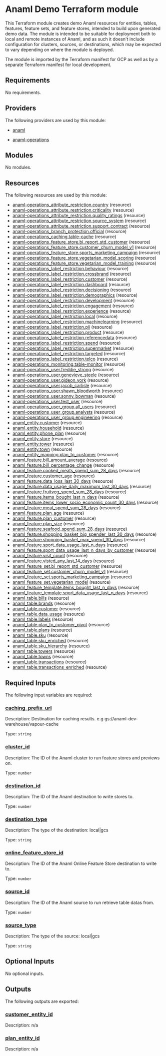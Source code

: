 <!-- BEGIN_TF_DOCS -->
# Anaml Demo Terraform module

This Terraform module creates demo Anaml resources for entities, tables, features, feature sets, and feature stores, intended to build upon generated demo data. The module is intended to be suitable for deployment both to local and remote instances of Anaml, and as such it doesn't include configuration for clusters, sources, or destinations, which may be expected to vary depending on where the module is deployed.

The module is imported by the Terraform manifest for GCP as well as by a separate Terraform manifest for local development.

## Requirements

No requirements.

## Providers

The following providers are used by this module:

- <a name="provider_anaml"></a> [anaml](#provider\_anaml)

- <a name="provider_anaml-operations"></a> [anaml-operations](#provider\_anaml-operations)

## Modules

No modules.

## Resources

The following resources are used by this module:

- [anaml-operations_attribute_restriction.country](https://registry.terraform.io/providers/simple-machines/anaml-operations/latest/docs/resources/attribute_restriction) (resource)
- [anaml-operations_attribute_restriction.criticality](https://registry.terraform.io/providers/simple-machines/anaml-operations/latest/docs/resources/attribute_restriction) (resource)
- [anaml-operations_attribute_restriction.quality_ratings](https://registry.terraform.io/providers/simple-machines/anaml-operations/latest/docs/resources/attribute_restriction) (resource)
- [anaml-operations_attribute_restriction.source_system](https://registry.terraform.io/providers/simple-machines/anaml-operations/latest/docs/resources/attribute_restriction) (resource)
- [anaml-operations_attribute_restriction.support_contract](https://registry.terraform.io/providers/simple-machines/anaml-operations/latest/docs/resources/attribute_restriction) (resource)
- [anaml-operations_branch_protection.official](https://registry.terraform.io/providers/simple-machines/anaml-operations/latest/docs/resources/branch_protection) (resource)
- [anaml-operations_caching.table-cache](https://registry.terraform.io/providers/simple-machines/anaml-operations/latest/docs/resources/caching) (resource)
- [anaml-operations_feature_store.bi_report_std_customer](https://registry.terraform.io/providers/simple-machines/anaml-operations/latest/docs/resources/feature_store) (resource)
- [anaml-operations_feature_store.customer_churn_model_v1](https://registry.terraform.io/providers/simple-machines/anaml-operations/latest/docs/resources/feature_store) (resource)
- [anaml-operations_feature_store.sports_marketing_campaign](https://registry.terraform.io/providers/simple-machines/anaml-operations/latest/docs/resources/feature_store) (resource)
- [anaml-operations_feature_store.vegetarian_model_scoring](https://registry.terraform.io/providers/simple-machines/anaml-operations/latest/docs/resources/feature_store) (resource)
- [anaml-operations_feature_store.vegetarian_model_training](https://registry.terraform.io/providers/simple-machines/anaml-operations/latest/docs/resources/feature_store) (resource)
- [anaml-operations_label_restriction.behaviour](https://registry.terraform.io/providers/simple-machines/anaml-operations/latest/docs/resources/label_restriction) (resource)
- [anaml-operations_label_restriction.crossbrand](https://registry.terraform.io/providers/simple-machines/anaml-operations/latest/docs/resources/label_restriction) (resource)
- [anaml-operations_label_restriction.customer](https://registry.terraform.io/providers/simple-machines/anaml-operations/latest/docs/resources/label_restriction) (resource)
- [anaml-operations_label_restriction.dashboard](https://registry.terraform.io/providers/simple-machines/anaml-operations/latest/docs/resources/label_restriction) (resource)
- [anaml-operations_label_restriction.decisioning](https://registry.terraform.io/providers/simple-machines/anaml-operations/latest/docs/resources/label_restriction) (resource)
- [anaml-operations_label_restriction.demographics](https://registry.terraform.io/providers/simple-machines/anaml-operations/latest/docs/resources/label_restriction) (resource)
- [anaml-operations_label_restriction.development](https://registry.terraform.io/providers/simple-machines/anaml-operations/latest/docs/resources/label_restriction) (resource)
- [anaml-operations_label_restriction.engagement](https://registry.terraform.io/providers/simple-machines/anaml-operations/latest/docs/resources/label_restriction) (resource)
- [anaml-operations_label_restriction.experience](https://registry.terraform.io/providers/simple-machines/anaml-operations/latest/docs/resources/label_restriction) (resource)
- [anaml-operations_label_restriction.local](https://registry.terraform.io/providers/simple-machines/anaml-operations/latest/docs/resources/label_restriction) (resource)
- [anaml-operations_label_restriction.machinelearning](https://registry.terraform.io/providers/simple-machines/anaml-operations/latest/docs/resources/label_restriction) (resource)
- [anaml-operations_label_restriction.pii](https://registry.terraform.io/providers/simple-machines/anaml-operations/latest/docs/resources/label_restriction) (resource)
- [anaml-operations_label_restriction.product](https://registry.terraform.io/providers/simple-machines/anaml-operations/latest/docs/resources/label_restriction) (resource)
- [anaml-operations_label_restriction.referencedata](https://registry.terraform.io/providers/simple-machines/anaml-operations/latest/docs/resources/label_restriction) (resource)
- [anaml-operations_label_restriction.spend](https://registry.terraform.io/providers/simple-machines/anaml-operations/latest/docs/resources/label_restriction) (resource)
- [anaml-operations_label_restriction.supermarket](https://registry.terraform.io/providers/simple-machines/anaml-operations/latest/docs/resources/label_restriction) (resource)
- [anaml-operations_label_restriction.targeted](https://registry.terraform.io/providers/simple-machines/anaml-operations/latest/docs/resources/label_restriction) (resource)
- [anaml-operations_label_restriction.telco](https://registry.terraform.io/providers/simple-machines/anaml-operations/latest/docs/resources/label_restriction) (resource)
- [anaml-operations_monitoring.table-monitor](https://registry.terraform.io/providers/simple-machines/anaml-operations/latest/docs/resources/monitoring) (resource)
- [anaml-operations_user.freddie_strong](https://registry.terraform.io/providers/simple-machines/anaml-operations/latest/docs/resources/user) (resource)
- [anaml-operations_user.genevieve_steele](https://registry.terraform.io/providers/simple-machines/anaml-operations/latest/docs/resources/user) (resource)
- [anaml-operations_user.gideon_york](https://registry.terraform.io/providers/simple-machines/anaml-operations/latest/docs/resources/user) (resource)
- [anaml-operations_user.jacob_carlisle](https://registry.terraform.io/providers/simple-machines/anaml-operations/latest/docs/resources/user) (resource)
- [anaml-operations_user.shawn_bloodworth](https://registry.terraform.io/providers/simple-machines/anaml-operations/latest/docs/resources/user) (resource)
- [anaml-operations_user.sonny_bowman](https://registry.terraform.io/providers/simple-machines/anaml-operations/latest/docs/resources/user) (resource)
- [anaml-operations_user.test_user](https://registry.terraform.io/providers/simple-machines/anaml-operations/latest/docs/resources/user) (resource)
- [anaml-operations_user_group.all_users](https://registry.terraform.io/providers/simple-machines/anaml-operations/latest/docs/resources/user_group) (resource)
- [anaml-operations_user_group.analysts](https://registry.terraform.io/providers/simple-machines/anaml-operations/latest/docs/resources/user_group) (resource)
- [anaml-operations_user_group.engineering](https://registry.terraform.io/providers/simple-machines/anaml-operations/latest/docs/resources/user_group) (resource)
- [anaml_entity.customer](https://registry.terraform.io/providers/simple-machines/anaml/latest/docs/resources/entity) (resource)
- [anaml_entity.household](https://registry.terraform.io/providers/simple-machines/anaml/latest/docs/resources/entity) (resource)
- [anaml_entity.phone_plan](https://registry.terraform.io/providers/simple-machines/anaml/latest/docs/resources/entity) (resource)
- [anaml_entity.store](https://registry.terraform.io/providers/simple-machines/anaml/latest/docs/resources/entity) (resource)
- [anaml_entity.tower](https://registry.terraform.io/providers/simple-machines/anaml/latest/docs/resources/entity) (resource)
- [anaml_entity.town](https://registry.terraform.io/providers/simple-machines/anaml/latest/docs/resources/entity) (resource)
- [anaml_entity_mapping.plan_to_customer](https://registry.terraform.io/providers/simple-machines/anaml/latest/docs/resources/entity_mapping) (resource)
- [anaml_feature.bill_amount_average](https://registry.terraform.io/providers/simple-machines/anaml/latest/docs/resources/feature) (resource)
- [anaml_feature.bill_percentage_change](https://registry.terraform.io/providers/simple-machines/anaml/latest/docs/resources/feature) (resource)
- [anaml_feature.cooked_meats_spend_sum_28_days](https://registry.terraform.io/providers/simple-machines/anaml/latest/docs/resources/feature) (resource)
- [anaml_feature.customer_age](https://registry.terraform.io/providers/simple-machines/anaml/latest/docs/resources/feature) (resource)
- [anaml_feature.data_loss_last_30_days](https://registry.terraform.io/providers/simple-machines/anaml/latest/docs/resources/feature) (resource)
- [anaml_feature.data_usage_daily_maximum_last_30_days](https://registry.terraform.io/providers/simple-machines/anaml/latest/docs/resources/feature) (resource)
- [anaml_feature.fruitveg_spend_sum_28_days](https://registry.terraform.io/providers/simple-machines/anaml/latest/docs/resources/feature) (resource)
- [anaml_feature.items_bought_last_n_days](https://registry.terraform.io/providers/simple-machines/anaml/latest/docs/resources/feature) (resource)
- [anaml_feature.items_lower_socio_economic_count_30_days](https://registry.terraform.io/providers/simple-machines/anaml/latest/docs/resources/feature) (resource)
- [anaml_feature.meat_spend_sum_28_days](https://registry.terraform.io/providers/simple-machines/anaml/latest/docs/resources/feature) (resource)
- [anaml_feature.plan_age](https://registry.terraform.io/providers/simple-machines/anaml/latest/docs/resources/feature) (resource)
- [anaml_feature.plan_customer](https://registry.terraform.io/providers/simple-machines/anaml/latest/docs/resources/feature) (resource)
- [anaml_feature.plan_size](https://registry.terraform.io/providers/simple-machines/anaml/latest/docs/resources/feature) (resource)
- [anaml_feature.seafood_spend_sum_28_days](https://registry.terraform.io/providers/simple-machines/anaml/latest/docs/resources/feature) (resource)
- [anaml_feature.shopping_basket_big_spender_last_30_days](https://registry.terraform.io/providers/simple-machines/anaml/latest/docs/resources/feature) (resource)
- [anaml_feature.shopping_basket_max_spend_30_days](https://registry.terraform.io/providers/simple-machines/anaml/latest/docs/resources/feature) (resource)
- [anaml_feature.sport_data_usage_last_n_days](https://registry.terraform.io/providers/simple-machines/anaml/latest/docs/resources/feature) (resource)
- [anaml_feature.sport_data_usage_last_n_days_by_customer](https://registry.terraform.io/providers/simple-machines/anaml/latest/docs/resources/feature) (resource)
- [anaml_feature.visit_count](https://registry.terraform.io/providers/simple-machines/anaml/latest/docs/resources/feature) (resource)
- [anaml_feature.visted_any_last_14_days](https://registry.terraform.io/providers/simple-machines/anaml/latest/docs/resources/feature) (resource)
- [anaml_feature_set.bi_report_std_customer](https://registry.terraform.io/providers/simple-machines/anaml/latest/docs/resources/feature_set) (resource)
- [anaml_feature_set.customer_churn_model_v1](https://registry.terraform.io/providers/simple-machines/anaml/latest/docs/resources/feature_set) (resource)
- [anaml_feature_set.sports_marketing_campaign](https://registry.terraform.io/providers/simple-machines/anaml/latest/docs/resources/feature_set) (resource)
- [anaml_feature_set.vegetarian_model](https://registry.terraform.io/providers/simple-machines/anaml/latest/docs/resources/feature_set) (resource)
- [anaml_feature_template.items_bought_last_n_days](https://registry.terraform.io/providers/simple-machines/anaml/latest/docs/resources/feature_template) (resource)
- [anaml_feature_template.sport_data_usage_last_n_days](https://registry.terraform.io/providers/simple-machines/anaml/latest/docs/resources/feature_template) (resource)
- [anaml_table.bills](https://registry.terraform.io/providers/simple-machines/anaml/latest/docs/resources/table) (resource)
- [anaml_table.brands](https://registry.terraform.io/providers/simple-machines/anaml/latest/docs/resources/table) (resource)
- [anaml_table.customer](https://registry.terraform.io/providers/simple-machines/anaml/latest/docs/resources/table) (resource)
- [anaml_table.data_usage](https://registry.terraform.io/providers/simple-machines/anaml/latest/docs/resources/table) (resource)
- [anaml_table.labels](https://registry.terraform.io/providers/simple-machines/anaml/latest/docs/resources/table) (resource)
- [anaml_table.plan_to_customer_pivot](https://registry.terraform.io/providers/simple-machines/anaml/latest/docs/resources/table) (resource)
- [anaml_table.plans](https://registry.terraform.io/providers/simple-machines/anaml/latest/docs/resources/table) (resource)
- [anaml_table.sku](https://registry.terraform.io/providers/simple-machines/anaml/latest/docs/resources/table) (resource)
- [anaml_table.sku_enriched](https://registry.terraform.io/providers/simple-machines/anaml/latest/docs/resources/table) (resource)
- [anaml_table.sku_hierarchy](https://registry.terraform.io/providers/simple-machines/anaml/latest/docs/resources/table) (resource)
- [anaml_table.towers](https://registry.terraform.io/providers/simple-machines/anaml/latest/docs/resources/table) (resource)
- [anaml_table.towns](https://registry.terraform.io/providers/simple-machines/anaml/latest/docs/resources/table) (resource)
- [anaml_table.transactions](https://registry.terraform.io/providers/simple-machines/anaml/latest/docs/resources/table) (resource)
- [anaml_table.transactions_enriched](https://registry.terraform.io/providers/simple-machines/anaml/latest/docs/resources/table) (resource)

## Required Inputs

The following input variables are required:

### <a name="input_caching_prefix_url"></a> [caching\_prefix\_url](#input\_caching\_prefix\_url)

Description: Destination for caching results. e.g gs://anaml-dev-warehouse/vapour-cache

Type: `string`

### <a name="input_cluster_id"></a> [cluster\_id](#input\_cluster\_id)

Description: The ID of the Anaml cluster to run feature stores and previews on.

Type: `number`

### <a name="input_destination_id"></a> [destination\_id](#input\_destination\_id)

Description: The ID of the Anaml destination to write stores to.

Type: `number`

### <a name="input_destination_type"></a> [destination\_type](#input\_destination\_type)

Description: The type of the destination: local|gcs

Type: `string`

### <a name="input_online_feature_store_id"></a> [online\_feature\_store\_id](#input\_online\_feature\_store\_id)

Description: The ID of the Anaml Online Feature Store destination to write to.

Type: `number`

### <a name="input_source_id"></a> [source\_id](#input\_source\_id)

Description: The ID of the Anaml source to run retrieve table datas from.

Type: `number`

### <a name="input_source_type"></a> [source\_type](#input\_source\_type)

Description: The type of the source: local|gcs

Type: `string`

## Optional Inputs

No optional inputs.

## Outputs

The following outputs are exported:

### <a name="output_customer_entity_id"></a> [customer\_entity\_id](#output\_customer\_entity\_id)

Description: n/a

### <a name="output_plan_entity_id"></a> [plan\_entity\_id](#output\_plan\_entity\_id)

Description: n/a
<!-- END_TF_DOCS -->